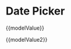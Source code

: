 # Date Picker
<script setup lang="ts">
import { ref } from 'vue'
const modelValue = ref();
const modelValue2 = ref();
</script>


<DatePicker v-model="modelValue" />
<p>{{modelValue}}</p>


<DatePicker v-model="modelValue2" :persianMode="false" />
<p>{{modelValue2}}</p>